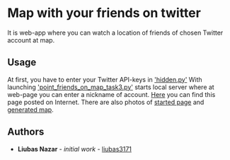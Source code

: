 # Map with your friends on twitter
It is web-app where you can watch a location of friends of chosen Twitter account at map.

## Usage
At first, you have to enter your Twitter API-keys in ['hidden.py'](https://github.com/liubas3171/map_at_server/blob/master/hidden.py)
With launching ['point_friends_on_map_task3.py'](https://github.com/liubas3171/map_at_server/blob/master/point_friends_on_map_task3.py)
starts local server where at web-page you can enter a nickname of account.
[Here](http://nazar3171.pythonanywhere.com/) you can find this page posted on Internet.
There are also photos of [started page](https://github.com/liubas3171/map_at_server/blob/master/static/example_of_work_start.jpg)
and [generated map](https://github.com/liubas3171/map_at_server/blob/master/static/example%20of%20work.jpg).

## Authors
* __Liubas Nazar__ - _initial work_ - [liubas3171](https://github.com/liubas3171)

